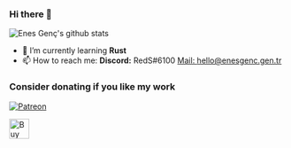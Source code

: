 ### Hi there 👋
![Enes Genç's github stats](https://github-readme-stats.vercel.app/api?username=enxg&show_icons=true&count_private=true&theme=radical)

<!--
**RedS-DEV/RedS-DEV** is a ✨ _special_ ✨ repository because its `README.md` (this file) appears on your GitHub profile.

Here are some ideas to get you started:
-->

<!-- - 🔭 I’m currently working on [RedS-DEV/Portfolio](https://github.com/RedS-DEV/Portfolio) -->
- 🌱 I’m currently learning **Rust**
- 📫 How to reach me: **Discord:** RedS#6100 [Mail: hello@enesgenc.gen.tr](mailto:hello@enesgenc.gen.tr) 
<!-- - 👯 I’m looking to collaborate on ... 
- 🤔 I’m looking for help with ...
- 💬 Ask me about ... --->

### Consider donating if you like my work
[![Patreon](https://img.shields.io/endpoint.svg?url=https%3A%2F%2Fshieldsio-patreon.vercel.app%2Fapi%3Fusername%3Denxg%26type%3Dpatrons&style=flat-square)](https://www.patreon.com/enxg)

<a href='https://ko-fi.com/enesgenc' target='_blank'><img height='36' style='border:0px;height:36px;' src='https://cdn.ko-fi.com/cdn/kofi1.png?v=3' border='0' alt='Buy Me a Coffee at ko-fi.com' /></a>

<!--
- 😄 Pronouns: ...
- ⚡ Fun fact: ...

[![Readme Card](https://github-readme-stats.vercel.app/api/pin/?username=RedS-DEV&repo=Portfolio%theme=radical)](https://github.com/RedS-DEV/Portfolio)
